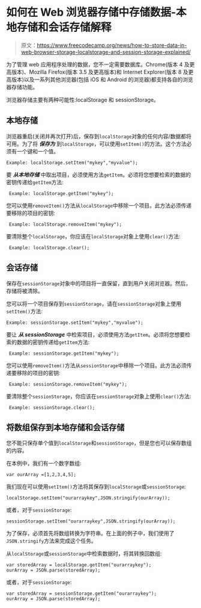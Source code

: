 # 如何在 Web 浏览器存储中存储数据-本地存储和会话存储解释

> 原文：<https://www.freecodecamp.org/news/how-to-store-data-in-web-browser-storage-localstorage-and-session-storage-explained/>

为了管理 web 应用程序处理的数据，您不一定需要数据库。Chrome(版本 4 及更高版本)、Mozilla Firefox(版本 3.5 及更高版本)和 Internet Explorer(版本 8 及更高版本)以及一系列其他浏览器(包括 iOS 和 Android 的浏览器)都支持各自的浏览器存储功能。

浏览器存储主要有两种可能性:localStorage 和 sessionStorage。

## **本地存储**

浏览器重启(关闭并再次打开)后，保存到`localStorage`对象的任何内容/数据都将可用。为了将 *****保存为***** 到`localStorage`，可以使用`setItem()`的方法。这个方法必须有一个键和一个值。

```
Example: localStorage.setItem("mykey","myvalue");
```

要 *****从本地存储***** 中取出项目，必须使用方法`getItem`。必须将您想要检索的数据的密钥传递给`getItem`方法:

```
 Example: localStorage.getItem("mykey");
```

您可以使用`removeItem()`方法从`localStorage`中移除一个项目。此方法必须传递要移除的项目的密钥:

```
 Example: localStorage.removeItem("mykey");
```

要清除整个`localStorage`，你应该在`localStorage`对象上使用`clear()`方法:

```
 Example: localStorage.clear();
```

## **会话存储**

保存在`sessionStorage`对象中的项目将一直保留，直到用户关闭浏览器。然后，存储将被清除。

您可以将一个项目保存到`sessionStorage`，请在`sessionStorage`对象上使用`setItem()`方法:

```
Example: sessionStorage.setItem("mykey","myvalue");
```

要让 *****从 sessionStorage***** 中检索项目，必须使用方法`getItem`。必须将您想要检索的数据的密钥传递给`getItem`方法:

```
 Example: sessionStorage.getItem("mykey");
```

您可以使用`removeItem()`方法从`sessionStorage`中移除一个项目。此方法必须传递要移除的项目的密钥:

```
 Example: sessionStorage.removeItem("mykey");
```

要清除整个`sessionStorage`，你应该在`sessionStorage`对象上使用`clear()`方法:

```
 Example: sessionStorage.clear();
```

## **将数组保存到本地存储和会话存储**

您不能只保存单个值到`localStorage`和`sessionStorage`，但是您也可以保存数组的内容。

在本例中，我们有一个数字数组:

```
var ourArray =[1,2,3,4,5];
```

我们现在可以使用`setItem()`方法将其保存到`localStorage`或`sessionStorage`:

```
localStorage.setItem("ourarraykey",JSON.stringify(ourArray));
```

或者，对于`sessionStorage`:

```
sessionStorage.setItem("ourarraykey",JSON.stringify(ourArray));
```

为了保存，必须首先将数组转换为字符串。在上面的例子中，我们使用了`JSON.stringify`方法来完成这个任务。

从`localStorage`或`sessionStorage`中检索数据时，将其转换回数组:

```
var storedArray = localStorage.getItem("ourarraykey");
ourArray = JSON.parse(storedArray);
```

或者，对于`sessionStorage`:

```
var storedArray = sessionStorage.getItem("ourarraykey");
ourArray = JSON.parse(storedArray);
```